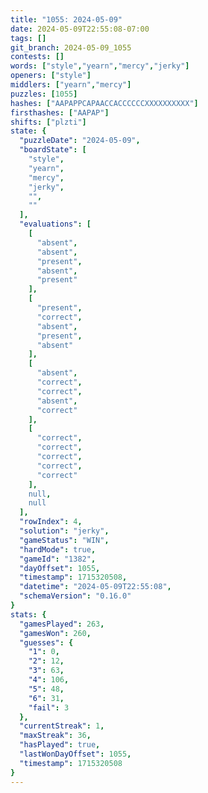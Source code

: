 ```yaml
---
title: "1055: 2024-05-09"
date: 2024-05-09T22:55:08-07:00
tags: []
git_branch: 2024-05-09_1055
contests: []
words: ["style","yearn","mercy","jerky"]
openers: ["style"]
middlers: ["yearn","mercy"]
puzzles: [1055]
hashes: ["AAPAPPCAPAACCACCCCCCXXXXXXXXXX"]
firsthashes: ["AAPAP"]
shifts: ["plzti"]
state: {
  "puzzleDate": "2024-05-09",
  "boardState": [
    "style",
    "yearn",
    "mercy",
    "jerky",
    "",
    ""
  ],
  "evaluations": [
    [
      "absent",
      "absent",
      "present",
      "absent",
      "present"
    ],
    [
      "present",
      "correct",
      "absent",
      "present",
      "absent"
    ],
    [
      "absent",
      "correct",
      "correct",
      "absent",
      "correct"
    ],
    [
      "correct",
      "correct",
      "correct",
      "correct",
      "correct"
    ],
    null,
    null
  ],
  "rowIndex": 4,
  "solution": "jerky",
  "gameStatus": "WIN",
  "hardMode": true,
  "gameId": "1382",
  "dayOffset": 1055,
  "timestamp": 1715320508,
  "datetime": "2024-05-09T22:55:08",
  "schemaVersion": "0.16.0"
}
stats: {
  "gamesPlayed": 263,
  "gamesWon": 260,
  "guesses": {
    "1": 0,
    "2": 12,
    "3": 63,
    "4": 106,
    "5": 48,
    "6": 31,
    "fail": 3
  },
  "currentStreak": 1,
  "maxStreak": 36,
  "hasPlayed": true,
  "lastWonDayOffset": 1055,
  "timestamp": 1715320508
}
---
```

<!-- more -->
